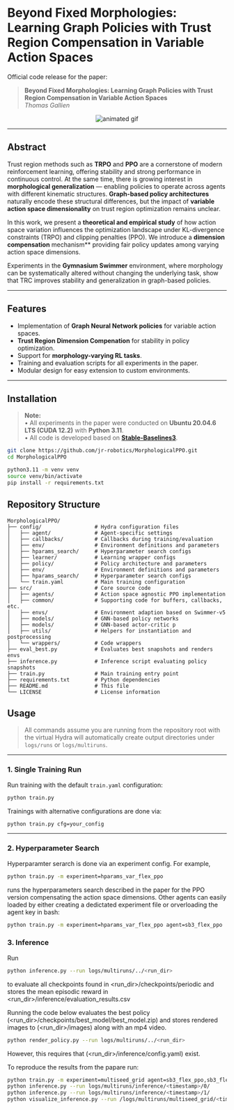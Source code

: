 # Beyond Fixed Morphologies: Learning Graph Policies with Trust Region Compensation in Variable Action Spaces

Official code release for the paper:

> **Beyond Fixed Morphologies: Learning Graph Policies with Trust Region Compensation in Variable Action Spaces**  
> *Thomas Gallien*  


<p align="center">
  <img src="animation.gif" alt="animated gif">
</p>

---

## Abstract

Trust region methods such as **TRPO** and **PPO** are a cornerstone of modern reinforcement learning, offering stability and strong performance in continuous control. At the same time, there is growing interest in **morphological generalization** — enabling policies to operate across agents with different kinematic structures. **Graph-based policy architectures** naturally encode these structural differences, but the impact of **variable action space dimensionality** on trust region optimization remains unclear.

In this work, we present a **theoretical and empirical study** of how action space variation influences the optimization landscape under KL-divergence constraints (TRPO) and clipping penalties (PPO). We introduce a **dimension compensation**
mechanism** providing fair policy updates among varying action space dimensions.

Experiments in the **Gymnasium Swimmer** environment, where morphology can be systematically altered without changing the underlying task, show that TRC improves stability and generalization in graph-based policies.

---

## Features

- Implementation of **Graph Neural Network policies** for variable action spaces.
- **Trust Region Dimension Compenation** for stability in policy optimization.
- Support for **morphology-varying RL tasks**.
- Training and evaluation scripts for all experiments in the paper.
- Modular design for easy extension to custom environments.

---


## Installation

> **Note:**  
> • All experiments in the paper were conducted on **Ubuntu 20.04.6 LTS (CUDA 12.2)** with **Python 3.11**.  
> • All code is developed based on **[Stable-Baselines3](https://github.com/DLR-RM/stable-baselines3)**.

   ```bash
   git clone https://github.com/jr-robotics/MorphologicalPPO.git
   cd MorphologicalPPO

   python3.11 -m venv venv
   source venv/bin/activate
   pip install -r requirements.txt
   ```


## Repository Structure

    MorphologicalPPO/
    ├── config/                 # Hydra configuration files
    │   ├── agent/              # Agent-specific settings
    │   ├── callbacks/          # Callbacks during training/evaluation
    │   ├── env/                # Environment definitions and parameters
    │   ├── hparams_search/     # Hyperparameter search configs
    │   ├── learner/            # Learning wrapper configs
    │   ├── policy/             # Policy architecture and parameters
    │   ├── env/                # Environment definitions and parameters
    │   ├── hparams_search/     # Hyperparameter search configs
    │   └── train.yaml          # Main training configuration
    ├── src/                    # Core source code
    │   ├── agents/             # Action space agnostic PPO implementation
    │   ├── common/             # Supporting code for buffers, callbacks, etc.
    │   ├── envs/               # Environment adaption based on Swimmer-v5
    │   ├── models/             # GNN-based policy networks
    │   ├── models/             # GNN-based actor-critic p
    │   ├── utils/              # Helpers for instantiation and postprocessing
    │   └── wrappers/           # Code wrappers 
    ├── eval_best.py            # Evaluates best snapshots and renders envs
    ├── inference.py            # Inference script evaluating policy snapshots
    ├── train.py                # Main training entry point
    ├── requirements.txt        # Python dependencies
    ├── README.md               # This file
    └── LICENSE                 # License information


## Usage

> All commands assume you are running from the repository root with the virtual 
> Hydra will automatically create output directories under `logs/runs` or `logs/multiruns`.
---

### 1. Single Training Run

Run training with the default `train.yaml` configuration:
```bash
python train.py
```

Trainings with alternative configurations are done via:
```bash
python train.py cfg=your_config
```

---

### 2. Hyperparameter Search
Hyperparamter serarch is done via an experiment config. For example,
 
```bash
python train.py -m experiment=hparams_var_flex_ppo
```
runs the hyperparameters search described in the paper for the PPO version compensating the action space dimensions. Other agents can easily loaded by either creating a dedictated experiment file or orverloading the agent key in bash:
```bash
python train.py -m experiment=hparams_var_flex_ppo agent=sb3_flex_ppo
```

### 3. Inference

Run 
```bash
python inference.py --run logs/multiruns/../<run_dir>
```
to evaluate all checkpoints found in <run_dir>/checkpoints/periodic and stores the mean episodic reward in <run_dir>/inference/evaluation_results.csv

Running the code below evaluates the best policy (<run_dir>/checkpoints/best_model/best_model.zip) and stores rendered images to (<run_dir>/images) along with an mp4 video.
```bash
python render_policy.py --run logs/multiruns/../<run_dir>
```
However, this requires that (<run_dir>/inference/config.yaml) exist.

To reproduce the results from the papare run:
```bash
python train.py -m experiment=multiseed_grid agent=sb3_flex_ppo,sb3_flex_varppo # vary seeds
python inference.py --run logs/multiruns/inference/<timestamp>/0/               # inference agent 1
python inference.py --run logs/multiruns/inference/<timestamp>/1/               # inference agent 2
python visualize_inference.py --run /logs/multiruns/multiseed_grid/<timestamp>  # evaluates and plots
```